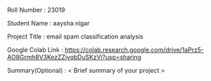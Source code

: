 Roll Number       : 23019

Student Name      :  aaysha nigar

Project Title     :   email spam classification analysis

Google Colab Link :   https://colab.research.google.com/drive/1aPrz5-AO8Grmh8V3KezZZjvqbDuSKzVi?usp=sharing

Summary(Optional) :   < Brief summary of your project >
